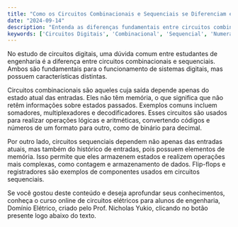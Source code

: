 ```yaml
---
title: "Como os Circuitos Combinacionais e Sequenciais se Diferenciam em Circuitos Digitais?"
date: "2024-09-14"
description: "Entenda as diferenças fundamentais entre circuitos combinacionais e sequenciais no contexto de circuitos digitais."
keywords: ['Circuitos Digitais', 'Combinacional', 'Sequencial', 'Numeração', 'Código']
---
```


No estudo de circuitos digitais, uma dúvida comum entre estudantes de engenharia é a diferença entre circuitos combinacionais e sequenciais. Ambos são fundamentais para o funcionamento de sistemas digitais, mas possuem características distintas.

Circuitos combinacionais são aqueles cuja saída depende apenas do estado atual das entradas. Eles não têm memória, o que significa que não retêm informações sobre estados passados. Exemplos comuns incluem somadores, multiplexadores e decodificadores. Esses circuitos são usados para realizar operações lógicas e aritméticas, convertendo códigos e números de um formato para outro, como de binário para decimal.

Por outro lado, circuitos sequenciais dependem não apenas das entradas atuais, mas também do histórico de entradas, pois possuem elementos de memória. Isso permite que eles armazenem estados e realizem operações mais complexas, como contagem e armazenamento de dados. Flip-flops e registradores são exemplos de componentes usados em circuitos sequenciais.

Se você gostou deste conteúdo e deseja aprofundar seus conhecimentos, conheça o curso online de circuitos elétricos para alunos de engenharia, Domínio Elétrico, criado pelo Prof. Nicholas Yukio, clicando no botão presente logo abaixo do texto.